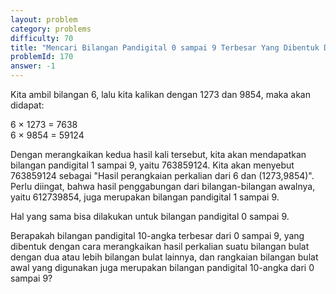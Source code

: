 ```yaml
---
layout: problem
category: problems
difficulty: 70
title: "Mencari Bilangan Pandigital 0 sampai 9 Terbesar Yang Dibentuk Dari Merangkaikan Hasil Kali"
problemId: 170
answer: -1
---
```

Kita ambil bilangan 6, lalu kita kalikan dengan 1273 dan 9854, maka akan didapat:

6 × 1273 = 7638  
 6 × 9854 = 59124

Dengan merangkaikan kedua hasil kali tersebut, kita akan mendapatkan bilangan pandigital 1 sampai 9, yaitu 763859124. Kita akan menyebut 763859124 sebagai "Hasil perangkaian perkalian dari 6 dan (1273,9854)". Perlu diingat, bahwa hasil penggabungan dari bilangan-bilangan awalnya, yaitu 612739854, juga merupakan bilangan pandigital 1 sampai 9.

Hal yang sama bisa dilakukan untuk bilangan pandigital 0 sampai 9.

Berapakah bilangan pandigital 10-angka terbesar dari 0 sampai 9, yang dibentuk dengan cara merangkaikan hasil perkalian suatu bilangan bulat dengan dua atau lebih bilangan bulat lainnya, dan rangkaian bilangan bulat awal yang digunakan juga merupakan bilangan pandigital 10-angka dari 0 sampai 9?
